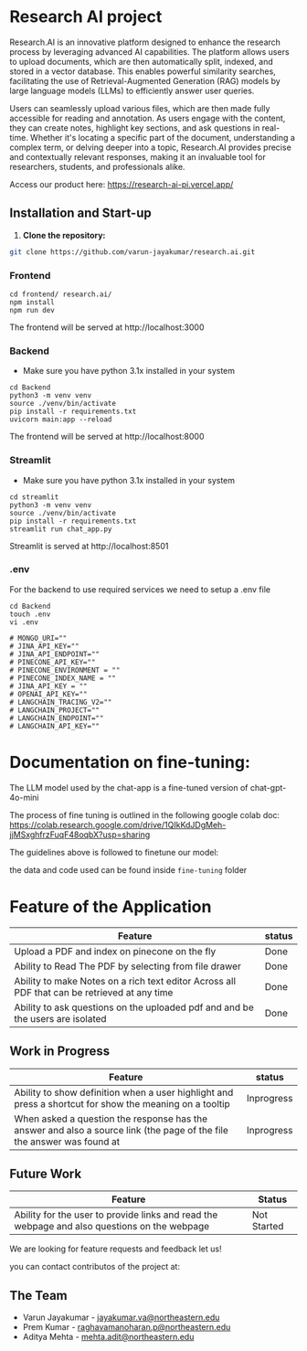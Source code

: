 # Research AI project

Research.AI is an innovative platform designed to enhance the research process by leveraging advanced AI capabilities. The platform allows users to upload documents, which are then automatically split, indexed, and stored in a vector database. This enables powerful similarity searches, facilitating the use of Retrieval-Augmented Generation (RAG) models by large language models (LLMs) to efficiently answer user queries.

Users can seamlessly upload various files, which are then made fully accessible for reading and annotation. As users engage with the content, they can create notes, highlight key sections, and ask questions in real-time. Whether it's locating a specific part of the document, understanding a complex term, or delving deeper into a topic, Research.AI provides precise and contextually relevant responses, making it an invaluable tool for researchers, students, and professionals alike.

Access our product here: https://research-ai-pi.vercel.app/

## Installation and Start-up

1.  **Clone the repository:**

```bash
git clone https://github.com/varun-jayakumar/research.ai.git
```

### Frontend

```
cd frontend/ research.ai/
npm install
npm run dev
```

The frontend will be served at http://localhost:3000

### Backend

- Make sure you have python 3.1x installed in your system

```
cd Backend
python3 -m venv venv
source ./venv/bin/activate
pip install -r requirements.txt
uvicorn main:app --reload
```

The frontend will be served at http://localhost:8000

### Streamlit

- Make sure you have python 3.1x installed in your system

```
cd streamlit
python3 -m venv venv
source ./venv/bin/activate
pip install -r requirements.txt
streamlit run chat_app.py
```

Streamlit is served at http://localhost:8501

### .env

For the backend to use required services we need to setup a .env file

```
cd Backend
touch .env
vi .env

# MONGO_URI=""
# JINA_API_KEY=""
# JINA_API_ENDPOINT=""
# PINECONE_API_KEY=""
# PINECONE_ENVIRONMENT = ""
# PINECONE_INDEX_NAME = ""
# JINA_API_KEY = ""
# OPENAI_API_KEY=""
# LANGCHAIN_TRACING_V2=""
# LANGCHAIN_PROJECT=""
# LANGCHAIN_ENDPOINT=""
# LANGCHAIN_API_KEY=""
```

# Documentation on fine-tuning:

The LLM model used by the chat-app is a fine-tuned version of chat-gpt-4o-mini

The process of fine tuning is outlined in the following google colab doc:
https://colab.research.google.com/drive/1QIkKdJDgMeh-jjMSxghfrzFuqF48oqbX?usp=sharing

The guidelines above is followed to finetune our model:

the data and code used can be found inside `fine-tuning` folder

# Feature of the Application

| Feature                                                                                      | status |
| -------------------------------------------------------------------------------------------- | ------ |
| Upload a PDF and index on pinecone on the fly                                                | Done   |
| Ability to Read The PDF by selecting from file drawer                                        | Done   |
| Ability to make Notes on a rich text editor Across all PDF that can be retrieved at any time | Done   |
| Ability to ask questions on the uploaded pdf and and be the users are isolated               | Done   |

## Work in Progress

| Feature                                                                                                                | status     |
| ---------------------------------------------------------------------------------------------------------------------- | ---------- |
| Ability to show definition when a user highlight and press a shortcut for show the meaning on a tooltip                | Inprogress |
| When asked a question the response has the answer and also a source link (the page of the file the answer was found at | Inprogress |

## Future Work

| Feature                                                                                      | Status      |
| -------------------------------------------------------------------------------------------- | ----------- |
| Ability for the user to provide links and read the webpage and also questions on the webpage | Not Started |

We are looking for feature requests and feedback let us!

you can contact contributos of the project at:

## The Team

- Varun Jayakumar - jayakumar.va@northeastern.edu
- Prem Kumar - raghavamanoharan.p@northeastern.edu
- Aditya Mehta - mehta.adit@northeastern.edu
